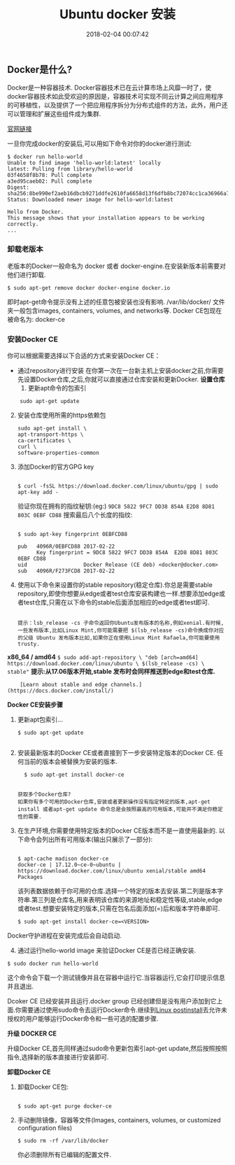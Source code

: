 ﻿---
title: Ubuntu docker 安装
date: 2018-02-04 00:07:42
tags: [docker]
---

## Docker是什么?
Docker是一种容器技术.
Docker容器技术已在云计算市场上风靡一时了，使docker容器技术如此受欢迎的原因是，容器技术可实现不同云计算之间应用程序的可移植性，以及提供了一个把应用程序拆分为分布式组件的方法，此外，用户还可以管理和扩展这些组件成为集群.

<!--more-->

[官网链接](https://docs.docker.com/install/linux/docker-ce/ubuntu/)

一旦你完成docker的安装后,可以用如下命令对你的docker进行测试:

    $ docker run hello-world
    Unable to find image 'hello-world:latest' locally
    latest: Pulling from library/hello-world
    03f4658f8b78: Pull complete
    a3ed95caeb02: Pull complete
    Digest: sha256:8be990ef2aeb16dbcb9271ddfe2610fa6658d13f6dfb8bc72074cc1ca36966a7
    Status: Downloaded newer image for hello-world:latest
    
    Hello from Docker.
    This message shows that your installation appears to be working correctly.
    ...
    
### 卸载老版本

老版本的Docker一般命名为 docker 或者 docker-engine.在安装新版本前需要对他们进行卸载.

    $ sudo apt-get remove docker docker-engine docker.io

即时apt-get命令提示没有上述的任意包被安装也没有影响.
/var/lib/docker/ 文件夹一般包含images, containers, volumes, and networks等.
 Docker CE包现在被命名为: docker-ce
 
### 安装Docker CE

你可以根据需要选择以下合适的方式来安装Docker CE：

* 通过repository进行安装
  在你第一次在一台新主机上安装docker之前,你需要先设置Docker仓库,之后,你就可以直接通过仓库安装和更新Docker.
  **设置仓库**
  1. 更新apt命令的包索引
 ```
     sudo apt-get update 
 ```
  2. 安装仓库使用所需的https依赖包
    
        ```
        sudo apt-get install \
        apt-transport-https \
        ca-certificates \
        curl \
        software-properties-common
        ```
  3. 添加Docker的官方GPG key
        ```
        
        $ curl -fsSL https://download.docker.com/linux/ubuntu/gpg | sudo apt-key add -
        ```
     验证你现在拥有的指纹秘钥:(eg:)
     `9DC8 5822 9FC7 DD38 854A E2D8 8D81 803C 0EBF CD88`
     搜索最后八个长度的指纹:
     
        ```
    
        $ sudo apt-key fingerprint 0EBFCD88
        
        pub   4096R/0EBFCD88 2017-02-22
              Key fingerprint = 9DC8 5822 9FC7 DD38 854A  E2D8 8D81 803C 0EBF CD88
        uid                  Docker Release (CE deb) <docker@docker.com>
        sub   4096R/F273FCD8 2017-02-22
        ```    
  4. 使用以下命令来设置你的stable repository(稳定仓库).你总是需要stable repository,即使你想要从edge或者test仓库安装构建也一样.想要添加edge或者test仓库,只需在以下命令的stable后面添加相应的edge或者test即可.

        ```
    
       提示：lsb_release -cs 子命令返回你Ubuntu发布版本的名称,例如xenial.有时候,一些发布版本,比如Linux Mint,你可能需要把 $(lsb_release -cs)命令换成你对应的父级 Ubuntu 发布版本比如,如果你正在使用Linux Mint Rafaela,你可能要使用 trusty.
       
        ```
**x86_64 / amd64**
    ```
    $ sudo add-apt-repository \
       "deb [arch=amd64] https://download.docker.com/linux/ubuntu \
       $(lsb_release -cs) \
       stable"
    ```
     **提示:从17.06版本开始,stable 发布时会同样推送到edge和test仓库.**
     
        [Learn about stable and edge channels.](https://docs.docker.com/install/)
        
  **Docker CE安装步骤**
    
  1. 更新apt包索引...
    
        ```
        $ sudo apt-get update
          
        ```      
        
  2. 安装最新版本的Docker CE或者直接到下一步安装特定版本的Docker CE.
      任何当前的版本会被替换为安装的版本.
      ```
        $ sudo apt-get install docker-ce
      ```
  
      ```
      
      获取多个Docker仓库?
      如果你有多个可用的Docker仓库,安装或者更新操作没有指定特定的版本,apt-get install 或者apt-get update 命令总是会按照最高的可用版本,可能并不满足你稳定性的需要.
     ```  
     
 3. 在生产环境,你需要使用特定版本的Docker CE版本而不是一直使用最新的.
    以下命令会列出所有可用版本(输出只展示了一部分):

     ```  
     
     $ apt-cache madison docker-ce
    docker-ce | 17.12.0~ce-0~ubuntu | https://download.docker.com/linux/ubuntu xenial/stable amd64 Packages
     ```  
    该列表数据依赖于你可用的仓库.选择一个特定的版本去安装.第二列是版本字符串.第三列是仓库名,用来表明该仓库的来源地址和稳定性等级,stable,edge或者test.想要安装特定的版本,只需在包名后面添加(=)后和版本字符串即可.
    
     ```  
     $ sudo apt-get install docker-ce=<VERSION>   
     ``` 
Docker守护进程在安装完成后会自动启动.

4. 通过运行hello-world image 来验证Docker CE是否已经正确安装.
``` 
$ sudo docker run hello-world
  ```    
这个命令会下载一个测试镜像并且在容器中运行它.当容器运行,它会打印提示信息并且退出.

Dcoker CE 已经安装并且运行.docker group 已经创建但是没有用户添加到它上面.你需要通过使用sudo命令去运行Docker命令.继续到[Linux postinstall](https://docs.docker.com/install/linux/linux-postinstall/)去允许未授权的用户能够运行Docker命令和一些可选的配置步骤.

**升级 DOCKER CE**

升级Docker CE,首先同样通过sudo命令更新包索引apt-get update,然后按照按照指令,选择新的版本直接进行安装即可.

**卸载Docker CE**

1. 卸载Docker CE包:
   ```
   
   $ sudo apt-get purge docker-ce
   ```
2. 手动删除镜像，容器等文件(Images, containers, volumes, or customized configuration files)

   ```
   $ sudo rm -rf /var/lib/docker
   ```
   你必须删除所有已编辑的配置文件.
   
   
   


